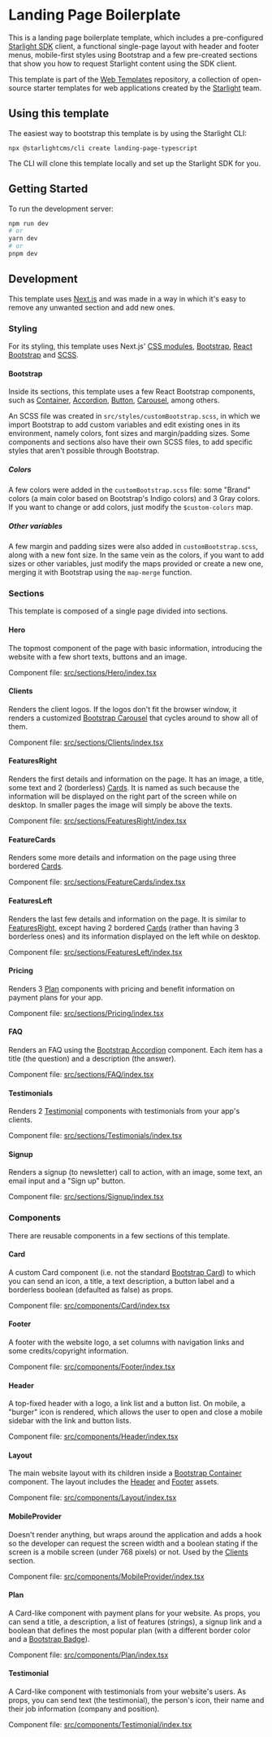 # Landing Page Boilerplate

This is a landing page boilerplate template, which includes a pre-configured [Starlight SDK](https://react.sdk.starlight.sh/)
client, a functional single-page layout with header and footer menus, mobile-first styles using Bootstrap and a few
pre-created sections that show you how to request Starlight content using the SDK client.

This template is part of the [Web Templates](https://github.com/starlightcms/web-templates) repository, a collection of 
open-source starter templates for web applications created by the [Starlight](https://www.starlight.sh/) team.

## Using this template

The easiest way to bootstrap this template is by using the Starlight CLI:

```shell
npx @starlightcms/cli create landing-page-typescript
```

The CLI will clone this template locally and set up the Starlight SDK for you.

## Getting Started

To run the development server:

```bash
npm run dev
# or
yarn dev
# or
pnpm dev
```

## Development

This template uses [Next.js](https://nextjs.org/) and was made in a way in which it's easy to remove any unwanted section
and add new ones.

### Styling

For its styling, this template uses Next.js' 
[CSS modules](https://nextjs.org/docs/pages/building-your-application/styling/css-modules#example),
[Bootstrap](https://getbootstrap.com/docs/5.3/getting-started/introduction/), 
[React Bootstrap](https://react-bootstrap.github.io/docs/getting-started/introduction) and 
[SCSS](https://sass-lang.com/documentation/). 

#### Bootstrap

Inside its sections, this template uses a few React Bootstrap components, such as 
[Container](https://react-bootstrap.github.io/docs/layout/grid/#container),
[Accordion](https://react-bootstrap.github.io/docs/components/accordion),
[Button](https://react-bootstrap.github.io/docs/components/buttons),
[Carousel](https://react-bootstrap.github.io/docs/components/carousel), among others.

An SCSS file was created in `src/styles/customBootstrap.scss`, in which we import Bootstrap to add custom variables and
edit existing ones in its environment, namely colors, font sizes and margin/padding sizes. Some components and sections
also have their own SCSS files, to add specific styles that aren't possible through Bootstrap.

##### Colors

A few colors were added in the `customBootstrap.scss` file: some "Brand" colors (a main color based on Bootstrap's
Indigo colors) and 3 Gray colors. If you want to change or add colors, just modify the `$custom-colors` map.

##### Other variables

A few margin and padding sizes were also added in `customBootstrap.scss`, along with a new font size. In the same vein 
as the colors, if you want to add sizes or other variables, just modify the maps provided or create a new one, merging
it with Bootstrap using the `map-merge` function.

### Sections

This template is composed of a single page divided into sections.

#### Hero 

The topmost component of the page with basic information, introducing the website with a few short texts, buttons and an
image.

Component file: [src/sections/Hero/index.tsx](src/sections/Hero/index.tsx)

#### Clients

Renders the client logos. If the logos don't fit the browser window, it renders a customized
[Bootstrap Carousel](https://react-bootstrap.github.io/docs/components/carousel) that cycles around to show all of them.

Component file: [src/sections/Clients/index.tsx](src/sections/Clients/index.tsx)

#### FeaturesRight

Renders the first details and information on the page. It has an image, a title, some text and 2 (borderless)
[Cards](#card). It is named as such because the information will be displayed on the right part of the screen while
on desktop. In smaller pages the image will simply be above the texts.

Component file: [src/sections/FeaturesRight/index.tsx](src/sections/FeaturesRight/index.tsx)

#### FeatureCards

Renders some more details and information on the page using three bordered [Cards](#card).

Component file: [src/sections/FeatureCards/index.tsx](src/sections/FeatureCards/index.tsx)

#### FeaturesLeft

Renders the last few details and information on the page. It is similar to [FeaturesRight](#featuresright), except
having 2 bordered [Cards](#card) (rather than having 3 borderless ones) and its information displayed on the left while
on desktop.

Component file: [src/sections/FeaturesLeft/index.tsx](src/sections/FeaturesLeft/index.tsx)

#### Pricing

Renders 3 [Plan](#plan) components with pricing and benefit information on payment plans for your app.

Component file: [src/sections/Pricing/index.tsx](src/sections/Pricing/index.tsx)

#### FAQ

Renders an FAQ using the [Bootstrap Accordion](https://react-bootstrap.github.io/docs/components/accordion) component.
Each item has a title (the question) and a description (the answer).

Component file: [src/sections/FAQ/index.tsx](src/sections/FAQ/index.tsx)

#### Testimonials

Renders 2 [Testimonial](#testimonial) components with testimonials from your app's clients.

Component file: [src/sections/Testimonials/index.tsx](src/sections/Testimonials/index.tsx)

#### Signup

Renders a signup (to newsletter) call to action, with an image, some text, an email input and a "Sign up" button.

Component file: [src/sections/Signup/index.tsx](src/sections/Signup/index.tsx)

### Components

There are reusable components in a few sections of this template.

#### Card

A custom Card component (i.e. not the standard [Bootstrap Card](https://react-bootstrap.github.io/docs/components/card))
to which you can send an icon, a title, a text description, a button label and a borderless boolean (defaulted as false)
as props.

Component file: [src/components/Card/index.tsx](src/components/Card/index.tsx)

#### Footer

A footer with the website logo, a set columns with navigation links and some credits/copyright information.

Component file: [src/components/Footer/index.tsx](src/components/Footer/index.tsx)

#### Header

A top-fixed header with a logo, a link list and a button list. On mobile, a "burger" icon is rendered, which allows the
user to open and close a mobile sidebar with the link and button lists.

Component file: [src/components/Header/index.tsx](src/components/Header/index.tsx)

#### Layout

The main website layout with its children inside a
[Bootstrap Container](https://react-bootstrap.github.io/docs/layout/grid/#container) component. The layout includes the
[Header](#header) and [Footer](#footer) assets.

Component file: [src/components/Layout/index.tsx](src/components/Layout/index.tsx)

#### MobileProvider

Doesn't render anything, but wraps around the application and adds a hook so the developer can request the screen width
and a boolean stating if the screen is a mobile screen (under 768 pixels) or not. Used by the [Clients](#clients)
section.

Component file: [src/components/MobileProvider/index.tsx](src/components/MobileProvider/index.tsx)

#### Plan

A Card-like component with payment plans for your website. As props, you can send a title, a description, a list of
features (strings), a signup link and a boolean that defines the most popular plan (with a different border color and
a [Bootstrap Badge](https://react-bootstrap.github.io/docs/components/badge)).

Component file: [src/components/Plan/index.tsx](src/components/Plan/index.tsx)

#### Testimonial

A Card-like component with testimonials from your website's users. As props, you can send text (the testimonial), the
person's icon, their name and their job information (company and position).

Component file: [src/components/Testimonial/index.tsx](src/components/Testimonial/index.tsx)